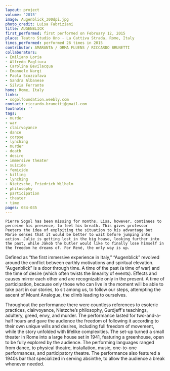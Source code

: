 ```yaml
---
layout: project
volume: '2015'
image: Augenblick_300dpi.jpg
photo_credit: Luisa Fabriziani
title: AUGENBLICK
first_performed: first performed on February 12, 2015
place: Teatro Studio Uno - La Cattiva Strada, Rome, Italy
times_performed: performed 26 times in 2015
contributor: AMARANTA / ORMA FLUENS / RICCARDO BRUNETTI
collaborators:
- Emiliano Loria
- Alfredo Pagliuca
- Carolina Bevilacqua
- Emanuele Nargi
- Paola Scozzafava
- Sandra Albanese
- Silvia Ferrante
home: Rome, Italy
links:
- sogolfoundation.weebly.com
contact: riccardo.brunetti@gmail.com
footnote: ''
tags:
- murder
- war
- clairvoyance
- dance
- corpse
- lynching
- murder
- death
- desire
- immersive theater
- suicide
- femicide
- killing
- lynching
- Nietzsche, Friedrich Wilhelm
- philosophy
- participation
- theater
- time
pages: 034-035
---
```


	Pierre Sogol has been missing for months. Lisa, however, continues to perceive his presence, to feel his breath. This gives professor Peeters the idea of exploiting the situation to his advantage but Marie senses that it would be better to wait before jumping into action. Julie is getting lost in the big house, looking further into the past, while Jakob the butler would like to finally lose himself in the freedom he dreams of. For René, the only way is up.

Defined as “the first immersive experience in Italy,” “Augenblick” revolved around the conflict between earthly motivations and spiritual elevation. “Augenblick” is a door through time. A time of the past (a time of war) and the time of desire (which often twists the linearity of events). Effects and causes mirror each other and are recognizable only in the present. A time of participation, because only those who can live in the moment will be able to take part in our stories, to sit among us, to follow our steps, attempting the ascent of Mount Analogue, the climb leading to ourselves.

Throughout the performance there were countless references to esoteric practices, clairvoyance, Nietzche’s philosophy, Gurdjeff's teachings, adultery, greed, envy, and murder. The performance lasted for two-and-a-half hours and gave the audience the freedom of following it according to their own unique wills and desires, including full freedom of movement, while the story unfolded with lifelike complexities. The set-up turned a small theater in Rome into a large house set in 1941, featuring a greenhouse, open to be fully explored by the audience. The performing languages ranged from dance, to physical theatre, installation, music, one-to-one performances, and participatory theatre. The performance also featured a 1940s bar that specialized in serving absinthe, to allow the audience a break whenever needed.
